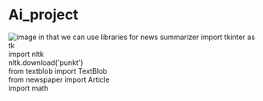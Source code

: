 # Ai_project
![image](https://user-images.githubusercontent.com/118454184/235406511-7b79ca48-afb0-4462-81b9-64be12bdf062.png)
in that we can  use libraries for news summarizer
import tkinter as tk                   
import nltk                            
nltk.download('punkt')                 
from textblob import TextBlob          
from newspaper import Article       
import math
